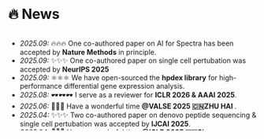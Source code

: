 <br/>

# 🔥 News


<div style="max-height: 200px; overflow-y: auto;">
<ul>
  <li><em>2025.09:</em> 🔥🔥🔥 One co-authored paper on AI for Spectra has been accepted by <strong>Nature Methods</strong> in principle.</li> 
  <li><em>2025.09:</em> ✨✨✨ One co-authored paper on single cell pertubation was accepted by <strong>NeurIPS 2025</strong> </li> 
  <li><em>2025.09:</em> ⚛️⚛️⚛️ We have open-sourced the <strong>hpdex library</strong> for high-performance differential gene expression analysis.</li>  
  <li><em>2025.08:</em> 🕶️🕶️🕶️ I serve as a reviewer for <strong>ICLR 2026 & AAAI 2025</strong>.</li>  
  <li><em>2025.06:</em> 🌴🌴🌴 Have a wonderful time <strong>@VALSE 2025 🇨🇳ZHU HAI </strong>.</li>  
  <li><em>2025.04:</em> ✨✨✨ Two co-authored paper on denovo peptide sequencing & single cell pertubation was accepted by <strong>IJCAI 2025</strong>.</li>
  <li><em>2025.04:</em> 🌴🌴🌴 Have a wonderful time <strong>@ICLR 2025 🇸🇬Singapore</strong>.</li>  
  <li><em>2025.01:</em> 🕶️🕶️🕶️ I serve as a reviewer for <strong>NeurIPS 2025</strong>.</li>  
  <li><em>2025.01:</em> ✨✨✨ Two co-authored paper on RAG boosting denovo peptide sequencing was accepted by <strong>ICLR 2025</strong>.</li>
  <li><em>2024.12:</em> 🕶️🕶️🕶️ I serve as a reviewer for <strong>ICML 2025</strong>.</li>  
  <li><em>2024.09:</em> ✨✨✨ One co-authored paper on denovo peptide sequencing was accepted by <strong>NeurIPS 2024 Workshop AIDrugX (spotlight)</strong>.</li>
  <li><em>2024.10:</em> 🏆🏆🏆 I am awarded <strong>NeurIPS Scholar Award</strong>. </li>
  <li><em>2024.09:</em> 🕶️🕶️🕶️ I serve as a reviewer for <strong>AISTATS 2025</strong>.</li>    
  <li><em>2024.09:</em> ✨✨✨ Two papers on de novo peptide sequencing were accepted by <strong>NeurIPS 2024</strong>.</li>
  <li><em>2024.09:</em> ✨✨✨ One paper on deep GNN was accepted by <strong>NeurIPS 2024</strong>.</li>
  <li><em>2024.08:</em> 🕶️🕶️🕶️ I serve as a reviewer for <strong>ICLR 2025</strong>.</li>
  <li><em>2024.05:</em> 🕶️🕶️🕶️ I serve as a reviewer for <strong>NeurIPS 2024</strong>.</li>
  <li><em>2024.06:</em> 🎓🎓🎓 I obtained a Bachelor of Science degree from <strong>Jilin University</strong>.</li>
  <li><em>2023.12:</em> 🏆🏆🏆 I received the <strong>Wang Xianghao Scholarship</strong> (王湘浩奖学金). </li>
</ul>
</div>

<br/>